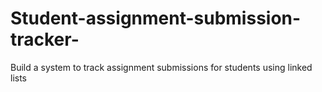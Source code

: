 # Student-assignment-submission-tracker-
Build a system to track assignment submissions for students using linked lists
